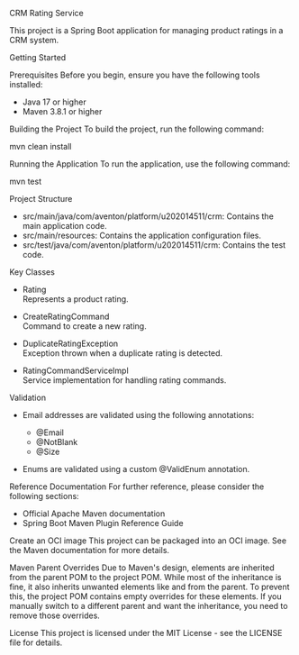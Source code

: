 CRM Rating Service

This project is a Spring Boot application for managing product ratings in a CRM system.

Getting Started

Prerequisites
Before you begin, ensure you have the following tools installed:

- Java 17 or higher
- Maven 3.8.1 or higher

Building the Project
To build the project, run the following command:

mvn clean install

Running the Application
To run the application, use the following command:

mvn test

Project Structure
- src/main/java/com/aventon/platform/u202014511/crm: Contains the main application code.
- src/main/resources: Contains the application configuration files.
- src/test/java/com/aventon/platform/u202014511/crm: Contains the test code.

Key Classes

- Rating  
  Represents a product rating.

- CreateRatingCommand  
  Command to create a new rating.

- DuplicateRatingException  
  Exception thrown when a duplicate rating is detected.

- RatingCommandServiceImpl  
  Service implementation for handling rating commands.

Validation
- Email addresses are validated using the following annotations:
    - @Email
    - @NotBlank
    - @Size

- Enums are validated using a custom @ValidEnum annotation.

Reference Documentation
For further reference, please consider the following sections:
- Official Apache Maven documentation
- Spring Boot Maven Plugin Reference Guide

Create an OCI image
This project can be packaged into an OCI image. See the Maven documentation for more details.

Maven Parent Overrides
Due to Maven's design, elements are inherited from the parent POM to the project POM. While most of the inheritance is fine, it also inherits unwanted elements like <license> and <developers> from the parent. To prevent this, the project POM contains empty overrides for these elements. If you manually switch to a different parent and want the inheritance, you need to remove those overrides.

License
This project is licensed under the MIT License - see the LICENSE file for details.
